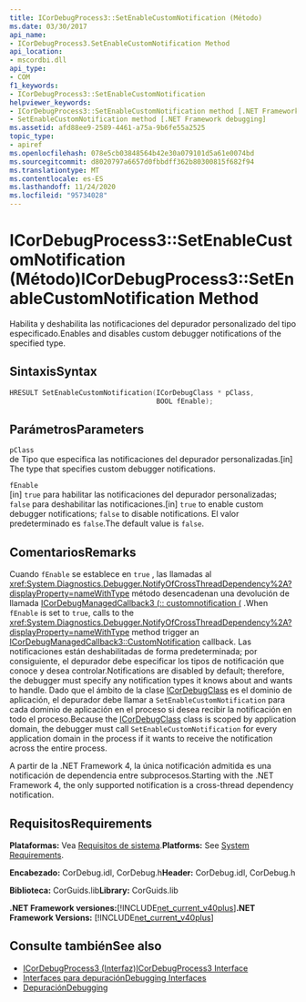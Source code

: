 ```yaml
---
title: ICorDebugProcess3::SetEnableCustomNotification (Método)
ms.date: 03/30/2017
api_name:
- ICorDebugProcess3.SetEnableCustomNotification Method
api_location:
- mscordbi.dll
api_type:
- COM
f1_keywords:
- ICorDebugProcess3::SetEnableCustomNotification
helpviewer_keywords:
- ICorDebugProcess3::SetEnableCustomNotification method [.NET Framework debugging]
- SetEnableCustomNotification method [.NET Framework debugging]
ms.assetid: afd88ee9-2589-4461-a75a-9b6fe55a2525
topic_type:
- apiref
ms.openlocfilehash: 078e5cb03848564b42e30a079101d5a61e0074bd
ms.sourcegitcommit: d8020797a6657d0fbbdff362b80300815f682f94
ms.translationtype: MT
ms.contentlocale: es-ES
ms.lasthandoff: 11/24/2020
ms.locfileid: "95734028"
---
```

# <a name="icordebugprocess3setenablecustomnotification-method"></a><span data-ttu-id="e913f-102">ICorDebugProcess3::SetEnableCustomNotification (Método)</span><span class="sxs-lookup"><span data-stu-id="e913f-102">ICorDebugProcess3::SetEnableCustomNotification Method</span></span>

<span data-ttu-id="e913f-103">Habilita y deshabilita las notificaciones del depurador personalizado del tipo especificado.</span><span class="sxs-lookup"><span data-stu-id="e913f-103">Enables and disables custom debugger notifications of the specified type.</span></span>  
  
## <a name="syntax"></a><span data-ttu-id="e913f-104">Sintaxis</span><span class="sxs-lookup"><span data-stu-id="e913f-104">Syntax</span></span>  
  
```cpp  
HRESULT SetEnableCustomNotification(ICorDebugClass * pClass,  
                                    BOOL fEnable);  
```  
  
## <a name="parameters"></a><span data-ttu-id="e913f-105">Parámetros</span><span class="sxs-lookup"><span data-stu-id="e913f-105">Parameters</span></span>  

 `pClass`  
 <span data-ttu-id="e913f-106">de Tipo que especifica las notificaciones del depurador personalizadas.</span><span class="sxs-lookup"><span data-stu-id="e913f-106">[in] The type that specifies custom debugger notifications.</span></span>  
  
 `fEnable`  
 <span data-ttu-id="e913f-107">[in] `true` para habilitar las notificaciones del depurador personalizadas; `false` para deshabilitar las notificaciones.</span><span class="sxs-lookup"><span data-stu-id="e913f-107">[in] `true` to enable custom debugger notifications; `false` to disable notifications.</span></span> <span data-ttu-id="e913f-108">El valor predeterminado es `false`.</span><span class="sxs-lookup"><span data-stu-id="e913f-108">The default value is `false`.</span></span>  
  
## <a name="remarks"></a><span data-ttu-id="e913f-109">Comentarios</span><span class="sxs-lookup"><span data-stu-id="e913f-109">Remarks</span></span>  

 <span data-ttu-id="e913f-110">Cuando `fEnable` se establece en `true` , las llamadas al <xref:System.Diagnostics.Debugger.NotifyOfCrossThreadDependency%2A?displayProperty=nameWithType> método desencadenan una devolución de llamada [ICorDebugManagedCallback3 (:: customnotification (](icordebugmanagedcallback3-customnotification-method.md) .</span><span class="sxs-lookup"><span data-stu-id="e913f-110">When `fEnable` is set to `true`, calls to the <xref:System.Diagnostics.Debugger.NotifyOfCrossThreadDependency%2A?displayProperty=nameWithType> method trigger an [ICorDebugManagedCallback3::CustomNotification](icordebugmanagedcallback3-customnotification-method.md) callback.</span></span> <span data-ttu-id="e913f-111">Las notificaciones están deshabilitadas de forma predeterminada; por consiguiente, el depurador debe especificar los tipos de notificación que conoce y desea controlar.</span><span class="sxs-lookup"><span data-stu-id="e913f-111">Notifications are disabled by default; therefore, the debugger must specify any notification types it knows about and wants to handle.</span></span> <span data-ttu-id="e913f-112">Dado que el ámbito de la clase [ICorDebugClass](icordebug-interface.md) es el dominio de aplicación, el depurador debe llamar a `SetEnableCustomNotification` para cada dominio de aplicación en el proceso si desea recibir la notificación en todo el proceso.</span><span class="sxs-lookup"><span data-stu-id="e913f-112">Because the [ICorDebugClass](icordebug-interface.md) class is scoped by application domain, the debugger must call `SetEnableCustomNotification` for every application domain in the process if it wants to receive the notification across the entire process.</span></span>  
  
 <span data-ttu-id="e913f-113">A partir de la .NET Framework 4, la única notificación admitida es una notificación de dependencia entre subprocesos.</span><span class="sxs-lookup"><span data-stu-id="e913f-113">Starting with the .NET Framework 4, the only supported notification is a cross-thread dependency notification.</span></span>  
  
## <a name="requirements"></a><span data-ttu-id="e913f-114">Requisitos</span><span class="sxs-lookup"><span data-stu-id="e913f-114">Requirements</span></span>  

 <span data-ttu-id="e913f-115">**Plataformas:** Vea [Requisitos de sistema](../../get-started/system-requirements.md).</span><span class="sxs-lookup"><span data-stu-id="e913f-115">**Platforms:** See [System Requirements](../../get-started/system-requirements.md).</span></span>  
  
 <span data-ttu-id="e913f-116">**Encabezado:** CorDebug.idl, CorDebug.h</span><span class="sxs-lookup"><span data-stu-id="e913f-116">**Header:** CorDebug.idl, CorDebug.h</span></span>  
  
 <span data-ttu-id="e913f-117">**Biblioteca:** CorGuids.lib</span><span class="sxs-lookup"><span data-stu-id="e913f-117">**Library:** CorGuids.lib</span></span>  
  
 <span data-ttu-id="e913f-118">**.NET Framework versiones:**[!INCLUDE[net_current_v40plus](../../../../includes/net-current-v40plus-md.md)]</span><span class="sxs-lookup"><span data-stu-id="e913f-118">**.NET Framework Versions:** [!INCLUDE[net_current_v40plus](../../../../includes/net-current-v40plus-md.md)]</span></span>  
  
## <a name="see-also"></a><span data-ttu-id="e913f-119">Consulte también</span><span class="sxs-lookup"><span data-stu-id="e913f-119">See also</span></span>

- [<span data-ttu-id="e913f-120">ICorDebugProcess3 (Interfaz)</span><span class="sxs-lookup"><span data-stu-id="e913f-120">ICorDebugProcess3 Interface</span></span>](icordebugprocess3-interface.md)
- [<span data-ttu-id="e913f-121">Interfaces para depuración</span><span class="sxs-lookup"><span data-stu-id="e913f-121">Debugging Interfaces</span></span>](debugging-interfaces.md)
- [<span data-ttu-id="e913f-122">Depuración</span><span class="sxs-lookup"><span data-stu-id="e913f-122">Debugging</span></span>](index.md)
